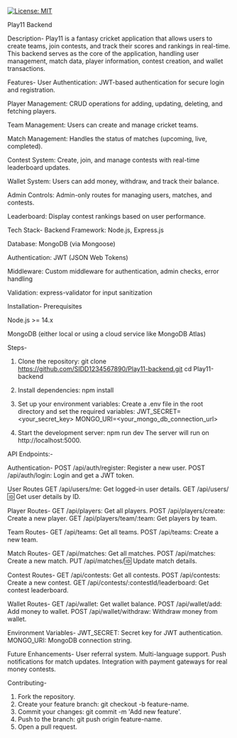 [![License: MIT](https://img.shields.io/badge/License-MIT-yellow.svg)](LICENSE)

Play11 Backend

Description-
Play11 is a fantasy cricket application that allows users to create teams, join contests, and track their scores and rankings in real-time. This backend serves as the core of the application, handling user management, match data, player information, contest creation, and wallet transactions.

Features-
User Authentication: JWT-based authentication for secure login and registration.

Player Management: CRUD operations for adding, updating, deleting, and fetching players.

Team Management: Users can create and manage cricket teams.

Match Management: Handles the status of matches (upcoming, live, completed).

Contest System: Create, join, and manage contests with real-time leaderboard updates.

Wallet System: Users can add money, withdraw, and track their balance.

Admin Controls: Admin-only routes for managing users, matches, and contests.

Leaderboard: Display contest rankings based on user performance.

Tech Stack-
Backend Framework: Node.js, Express.js

Database: MongoDB (via Mongoose)

Authentication: JWT (JSON Web Tokens)

Middleware: Custom middleware for authentication, admin checks, error handling

Validation: express-validator for input sanitization

Installation-
Prerequisites

Node.js >= 14.x

MongoDB (either local or using a cloud service like MongoDB Atlas) 

Steps-
1. Clone the repository:
git clone https://github.com/SIDD1234567890/Play11-backend.git
cd Play11-backend

3. Install dependencies:
npm install


3. Set up your environment variables:
Create a .env file in the root directory and set the required variables:
JWT_SECRET=<your_secret_key>
MONGO_URI=<your_mongo_db_connection_url>


4. Start the development server:
npm run dev
The server will run on http://localhost:5000.

API Endpoints:-

Authentication-
POST /api/auth/register: Register a new user.
POST /api/auth/login: Login and get a JWT token.


User Routes
GET /api/users/me: Get logged-in user details.
GET /api/users/:id: Get user details by ID.


Player Routes-
GET /api/players: Get all players.
POST /api/players/create: Create a new player.
GET /api/players/team/:team: Get players by team.


Team Routes-
GET /api/teams: Get all teams.
POST /api/teams: Create a new team.


Match Routes-
GET /api/matches: Get all matches.
POST /api/matches: Create a new match.
PUT /api/matches/:id: Update match details.


Contest Routes-
GET /api/contests: Get all contests.
POST /api/contests: Create a new contest.
GET /api/contests/:contestId/leaderboard: Get contest leaderboard.


Wallet Routes-
GET /api/wallet: Get wallet balance.
POST /api/wallet/add: Add money to wallet.
POST /api/wallet/withdraw: Withdraw money from wallet.


Environment Variables-
JWT_SECRET: Secret key for JWT authentication.
MONGO_URI: MongoDB connection string.

Future Enhancements-
User referral system.
Multi-language support.
Push notifications for match updates.
Integration with payment gateways for real money contests.


Contributing-
1. Fork the repository.
2. Create your feature branch: git checkout -b feature-name.
3. Commit your changes: git commit -m 'Add new feature'.
4. Push to the branch: git push origin feature-name.
5. Open a pull request.
